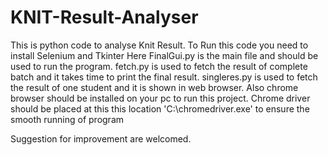 # KNIT-Result-Analyser
This is python code to analyse Knit Result.
To Run this code you need to install Selenium and Tkinter
Here FinalGui.py is the main file and should be used to run the program.
fetch.py is used to fetch the result of complete batch and it takes time to print the final result.
singleres.py is used to fetch the result of one student and it is shown in web browser.
Also chrome browser should be installed on your pc to run this project.
Chrome driver should be placed at this this location 'C:\\chromedriver.exe' to ensure the smooth running of program

Suggestion for improvement are welcomed.
